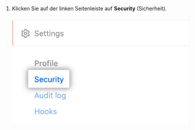 1. Klicken Sie auf der linken Seitenleiste auf **Security** (Sicherheit). ![Registerkarte „Security“ (Sicherheit) auf der Seitenleiste mit den Einstellungen des Enterprise-Kontos](/assets/images/help/business-accounts/enterprise-account-settings-security-tab.png)
